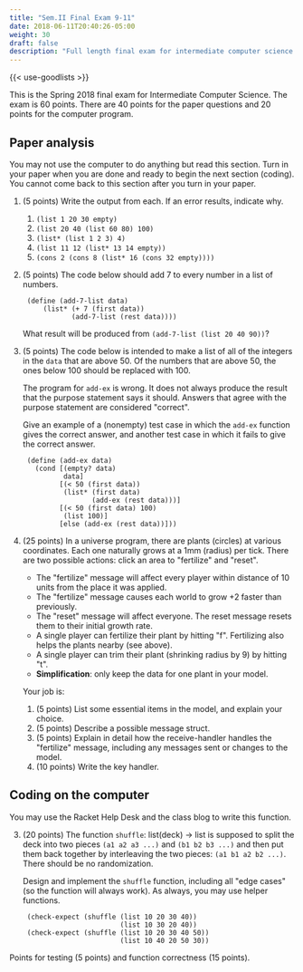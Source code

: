 ```yaml
---
title: "Sem.II Final Exam 9-11"
date: 2018-06-11T20:40:26-05:00
weight: 30
draft: false
description: "Full length final exam for intermediate computer science."
---
```


{{< use-goodlists >}}

This is the Spring 2018 final exam for Intermediate Computer Science. The exam is 60 points. There are 40 points for the paper questions and 20 points for the computer program.

## Paper analysis

You may not use the computer to do anything but read this section. Turn in your paper when you are done and ready to begin the next section (coding). You cannot come back to this section after you turn in your paper.

1. (5 points) Write the output from each. If an error results, indicate why.

    1. `(list 1 20 30 empty)`
    2. `(list 20 40 (list 60 80) 100)`
    3. `(list* (list 1 2 3) 4)`
    4. `(list 11 12 (list* 13 14 empty))`
    5. `(cons 2 (cons 8 (list* 16 (cons 32 empty))))`

2. (5 points) The code below should add 7 to every number in a list of
   numbers.
   
        (define (add-7-list data)
            (list* (+ 7 (first data))
                   (add-7-list (rest data))))
                   
    What result will be produced from `(add-7-list (list 20 40 90))`?

2. (5 points) The code below is intended to make a list of all of the
integers in the `data` that are above 50. Of the numbers that are
above 50, the ones below 100 should be replaced with 100.

    The program for `add-ex` is wrong. It does not always produce the
    result that the purpose statement says it should. Answers that
    agree with the purpose statement are considered "correct".

    Give an example of a (nonempty) test case in which the `add-ex`
    function gives the correct answer, and another test case in which it
    fails to give the correct answer.

        (define (add-ex data)
          (cond [(empty? data) 
                 data]
                [(< 50 (first data))
                 (list* (first data) 
                        (add-ex (rest data)))]
                [(< 50 (first data) 100)
                 (list 100)]
                [else (add-ex (rest data))]))

4. (25 points) In a universe program, there are plants (circles) at various coordinates. Each one naturally grows at a 1mm (radius) per tick.  There are two possible actions: click an area to "fertilize" and "reset".

    * The "fertilize" message will affect every player within distance of 10 units from the place it was applied. 
    * The "fertilize" message causes each world to grow +2 faster than previously.
    * The "reset" message will affect everyone. The reset message resets them to their initial growth rate.
    * A single player can fertilize their plant by hitting
      "f". Fertilizing also helps the plants nearby (see above).
    * A single player can trim their plant (shrinking radius by 9) by
      hitting "t".
    * **Simplification**: only keep the data for one plant in your model.

    Your job is:

    1. (5 points) List some essential items in the model, and explain your choice.
    2. (5 points) Describe a possible message struct.
    3. (5 points) Explain in detail how the receive-handler handles
    the "fertilize" message, including any messages sent or changes 
    to the model.
    4. (10 points) Write the key handler.

## Coding on the computer

You may use the Racket Help Desk and the class blog to write this function. 

3. (20 points) The function `shuffle`: list(deck) -> list is supposed to split the deck into two pieces `(a1 a2 a3 ...)` and `(b1 b2 b3 ...)` and then put them back together by interleaving the two pieces: `(a1 b1 a2 b2 ...)`. There should be no randomization.

    Design and implement the `shuffle` function, including all "edge cases" (so the function will always work). As always, you may use helper functions.

        (check-expect (shuffle (list 10 20 30 40)) 
                               (list 10 30 20 40))
        (check-expect (shuffle (list 10 20 30 40 50))
                               (list 10 40 20 50 30))

Points for testing (5 points) and function correctness (15 points).

